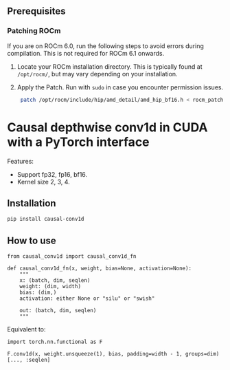 ## Prerequisites

### Patching ROCm

If you are on ROCm 6.0, run the following steps to avoid errors during compilation. This is not required for ROCm 6.1 onwards.

1. Locate your ROCm installation directory. This is typically found at `/opt/rocm/`, but may vary depending on your installation.

2. Apply the Patch. Run with `sudo` in case you encounter permission issues.
   ```bash
    patch /opt/rocm/include/hip/amd_detail/amd_hip_bf16.h < rocm_patch/rocm6_0.patch 
   ```

# Causal depthwise conv1d in CUDA with a PyTorch interface

Features:
- Support fp32, fp16, bf16.
- Kernel size 2, 3, 4.

## Installation

```bash
pip install causal-conv1d
```

## How to use

```
from causal_conv1d import causal_conv1d_fn
```

```
def causal_conv1d_fn(x, weight, bias=None, activation=None):
    """
    x: (batch, dim, seqlen)
    weight: (dim, width)
    bias: (dim,)
    activation: either None or "silu" or "swish"

    out: (batch, dim, seqlen)
    """
```

Equivalent to:
```
import torch.nn.functional as F

F.conv1d(x, weight.unsqueeze(1), bias, padding=width - 1, groups=dim)[..., :seqlen]
```
